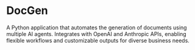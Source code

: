 # DocGen
A Python application that automates the generation of documents using multiple AI agents. Integrates with OpenAI and Anthropic APIs, enabling flexible workflows and customizable outputs for diverse business needs.
